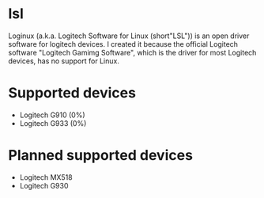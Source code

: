 # lsl
Loginux (a.k.a. Logitech Software for Linux (short"LSL")) is an open driver software for logitech devices.
I created it because the official Logitech software "Logitech Gamimg Software", which is the driver for most Logitech devices, has no support for Linux.

# Supported devices
- Logitech G910 (0%)
- Logitech G933 (0%)

# Planned supported devices
- Logitech MX518
- Logitech G930
